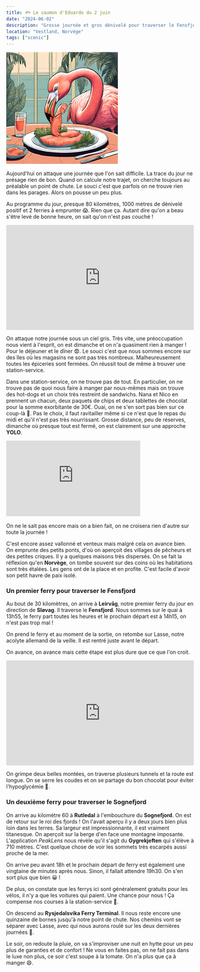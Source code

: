 ```yaml
---
title: 🐟 Le saumon d'Eduardo du 2 juin
date: "2024-06-02"
description: "Grosse journée et gros dénivelé pour traverser le Fensfjord et le Sognefjord !"
location: "Vestland, Norvège"
tags: ["scenic"]
---
```


![Saumon d'Eduardo](../saumon_eduardo.png)

Aujourd'hui on attaque une journée que l'on sait difficile. La trace du jour ne présage rien de bon. Quand on calcule notre trajet, on cherche toujours au préalable un point de chute. Le souci c'est que parfois on ne trouve rien dans les parages. Alors on pousse un peu plus.

Au programme du jour, presque 80 kilomètres, 1000 mètres de dénivelé
positif et 2 ferries à emprunter 😱. Rien que ça. Autant dire qu'on a beau s'être levé de bonne heure, on sait qu'on n'est pas couché !

<div style="width: 100%; height: 0; position: relative; padding-bottom: 56%;"><iframe src="https://giphy.com/embed/LiuomYS6ojKrm" style="top: 0; left: 0; width: 100%; height: 100%; position: absolute; border: 0;" allowfullscreen scrolling="no" allow="encrypted-media;" class="giphy-embed"></iframe></div>

On attaque notre journée sous un ciel gris. Très vite, une préoccupation nous vient à l'esprit, on est dimanche et on n'a quasiment rien à manger ! Pour le déjeuner et le dîner 😨. Le souci c'est que nous sommes encore sur des îles où les magasins ne sont pas très nombreux. Malheureusement toutes les épiceries sont fermées. On réussit tout de même à trouver une station-service.

Dans une station-service, on ne trouve pas de tout. En particulier, on ne trouve pas de quoi nous faire à manger par nous-mêmes mais on trouve des hot-dogs et un choix très restreint de sandwichs. Nana et Nico en prennent un chacun, deux paquets de chips et deux tablettes de chocolat pour la somme exorbitante de 30€. Ouai, on ne s'en sort pas bien sur ce coup-là 🤣. Pas le choix, il faut ravitailler même si ce n'est que le repas du midi et qu'il n'est pas très nourrissant. Grosse distance, peu de réserves, dimanche où presque tout est fermé, on est clairement sur une approche **YOLO**.

<iframe width="360" height="202.5" src="https://www.youtube-nocookie.com/embed/kaK2ZLe0b94?si=vQF1p4zcvasmjFtR" title="YouTube video player" frameborder="0" allow="accelerometer; autoplay; clipboard-write; encrypted-media; gyroscope; picture-in-picture; web-share"></iframe>

On ne le sait pas encore mais on a bien fait, on ne croisera rien d'autre sur toute la journée !

C'est encore assez vallonné et venteux mais malgré cela on avance bien. On emprunte des petits ponts, d'où on aperçoit des villages de pêcheurs et des petites criques. Il y a quelques maisons très dispersés. On se fait la réflexion qu'en **Norvège**, on tombe souvent sur des coins où les habitations sont très étalées. Les gens ont de la place et en profite. C'est facile d'avoir son petit havre de paix isolé.

### Un premier ferry pour traverser le Fensfjord

Au bout de 30 kilomètres, on arrive à **Leirvåg**, notre premier ferry du jour en direction de **Sløvag**. Il traverse le **Fensfjord**. Nous sommes sur le quai à 13h55, le ferry part toutes les heures et le prochain départ est à 14h15, on n'est pas trop mal !

On prend le ferry et au moment de la sortie, on retombe sur Lasse, notre acolyte allemand de la veille. Il est rentré juste avant le départ.

On avance, on avance mais cette étape est plus dure que ce que l'on croit.

<div style="width: 100%; height: 0; position: relative; padding-bottom: 56%;"><iframe src="https://giphy.com/embed/gnFgmyqO6rRMYSxrGc" style="top: 0; left: 0; width: 100%; height: 100%; position: absolute; border: 0;" allowfullscreen scrolling="no" allow="encrypted-media;" class="giphy-embed"></iframe></div>

On grimpe deux belles montées, on traverse plusieurs tunnels et la route est longue. On se serre les coudes et on se partage du bon chocolat pour éviter l'hypoglycémie 🍫.

### Un deuxième ferry pour traverser le Sognefjord

On arrive au kilomètre 60 à **Rutledal** à l'embouchure du **Sognefjord**. On est de retour sur le roi des fjords ! On l'avait
aperçu il y a deux jours bien plus loin dans les terres. Sa largeur est impressionnante, il est vraiment titanesque. On aperçoit sur la berge d'en face une montagne imposante. L'application _PeakLens_ nous révèle qu'il s'agit du **Gygrekjeften** qui s'élève à 710 mètres. C'est quelque chose de voir les sommets très escarpés aussi proche de la mer.

On arrive peu avant 18h et le prochain départ de ferry est également une vingtaine de minutes après nous. Sinon, il fallait attendre 19h30. On s'en sort plus que bien 😀 !

De plus, on constate que les ferrys ici sont généralement gratuits pour les vélos, il n'y a que les voitures qui paient. Une chance pour nous ! Ça compense nos courses à la station-service 🤭.

On descend au **Rysjedalsvika Ferry Terminal**. Il nous reste encore une quinzaine de bornes jusqu'à notre point de chute. Nos chemins vont se séparer avec Lasse, avec qui nous aurons roulé sur les deux dernières journées 🥲.

Le soir, on redoute la pluie, on va s'improviser une nuit en hytte pour un peu plus de garanties et de confort ! Ne vous en faites pas, on ne fait pas dans le luxe non plus, ce soir c'est soupe à la tomate. On n'a plus que ça à manger 😄.
